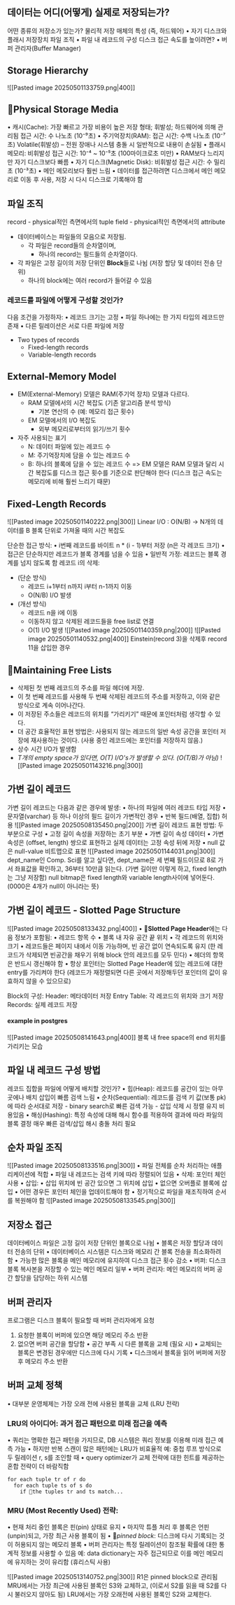 ## 데이터는 어디(어떻게) 실제로 저장되는가?
어떤 종류의 저장소가 있는가?
물리적 저장 매체의 특성 (즉, 하드웨어)
	•	자기 디스크와 플래시 저장장치
파일 조직
	•	파일 내 레코드의 구성
디스크 접근 속도를 높이려면?
	•	버퍼 관리자(Buffer Manager)
## Storage Hierarchy
![[Pasted image 20250501133759.png|400]]
## Physical Storage Media
•	캐시(Cache): 가장 빠르고 가장 비용이 높은 저장 형태; 휘발성; 하드웨어에 의해 관리됨
	접근 시간: 수 나노초 (10⁻⁹초)
•	주기억장치(RAM):
	접근 시간: 수백 나노초 (10⁻⁷초)
	Volatile(휘발성) – 전원 장애나 시스템 충돌 시 일반적으로 내용이 손실됨
•	플래시 메모리: 비휘발성
	접근 시간: 10⁻⁴ ~ 10⁻⁵초 (100마이크로초 미만)
		•	RAM보다 느리지만 자기 디스크보다 빠름
•	자기 디스크(Magnetic Disk): 비휘발성
	접근 시간: 수 밀리초 (10⁻³초)
		•	메인 메모리보다 훨씬 느림
		•	데이터를 접근하려면 디스크에서 메인 메모리로 이동 후 사용, 저장 시 다시 디스크로 기록해야 함
## 파일 조직
record - physical적인 측면에서의 tuple
field - physical적인 측면에서의 attribute
- 데이터베이스는 파일들의 모음으로 저장됨.
	- 각 파일은 record들의 순차열이며,
		- 하나의 record는 필드들의 순차열이다.
- 각 파일은 고정 길이의 저장 단위인 **Block**들로 나뉨 (저장 할당 및 데이터 전송 단위)
	- 하나의 block에는 여러 record가 들어갈 수 있음
### 레코드를 파일에 어떻게 구성할 것인가?
다음 조건을 가정하자:
	•	레코드 크기는 고정
	•	파일 하나에는 한 가지 타입의 레코드만 존재
	•	다른 릴레이션은 서로 다른 파일에 저장
- Two types of records
	- Fixed-length records
	- Variable-length records
## External-Memory Model
- EM(External-Memory) 모델은 RAM(주기억 장치) 모델과 다르다.
	- RAM 모델에서의 시간 복잡도 (기존 알고리즘 분석 방식)
		- 기본 연산의 수 (예: 메모리 접근 횟수)
	- EM 모델에서의 I/O 복잡도
		- 외부 메모리로부터의 읽기/쓰기 횟수
- 자주 사용되는 표기
	- N: 데이터 파일에 있는 레코드 수
	- M: 주기억장치에 담을 수 있는 레코드 수
	- B: 하나의 블록에 담을 수 있는 레코드 수
=> EM 모델은 RAM 모델과 달리 시간 복잡도를 디스크 접근 횟수를 기준으로 판단해야 한다 (디스크 접근 속도는 메모리에 비해 훨씬 느리기 때문)
## Fixed-Length Records
![[Pasted image 20250501140222.png|300]]
Linear I/O : O(N/B) -> N개의 데이터를 B 블록 단위로 가져올 때의 시간 복잡도

단순한 접근 방식:
	•	i번째 레코드를 바이트 n * (i - 1)부터 저장 (n은 각 레코드 크기)
	•	접근은 단순하지만 레코드가 블록 경계를 넘을 수 있음
	•	일반적 가정: 레코드는 블록 경계를 넘지 않도록 함
레코드 i의 삭제:
- (단순 방식)
	- 레코드 i+1부터 n까지 i부터 n-1까지 이동
	- O(N/B) I/O 발생
- (개선 방식)
	- 레코드 n을 i에 이동
	- 이동하지 않고 삭제된 레코드들을 free list로 연결
	- O(1) I/O 발생
![[Pasted image 20250501140359.png|200]]
![[Pasted image 20250501140532.png|400]]
Einstein(record 3)을 삭제후 record 11을 삽입한 경우
## Maintaining Free Lists
- 삭제된 첫 번째 레코드의 주소를 파일 헤더에 저장.
- 이 첫 번째 레코드를 사용해 두 번째 삭제된 레코드의 주소를 저장하고, 이와 같은 방식으로 계속 이어나간다.
- 이 저장된 주소들은 레코드의 위치를 “가리키기” 때문에 포인터처럼 생각할 수 있다.
- 더 공간 효율적인 표현 방법은: 사용되지 않는 레코드의 일반 속성 공간을 포인터 저장에 재사용하는 것이다. (사용 중인 레코드에는 포인터를 저장하지 않음.)
- 상수 시간 I/O가 발생함
- *T개의 empty space가 있다면, O(T) I/O's가 발생할 수 있다. (O(T/B)가 아님)*
![[Pasted image 20250501143216.png|300]]
## 가변 길이 레코드
가변 길이 레코드는 다음과 같은 경우에 발생:
	•	하나의 파일에 여러 레코드 타입 저장
	•	문자열(varchar) 등 하나 이상의 필드 길이가 가변적인 경우
	•	반복 필드(배열, 집합) 허용
![[Pasted image 20250508135450.png|200]]
가변 길이 레코드 표현 방법:
	두 부분으로 구성
		•	고정 길이 속성을 저장하는 초기 부분
		•	가변 길이 속성 데이터
	•	가변 속성은 (offset, length) 쌍으로 표현하고 실제 데이터는 고정 속성 뒤에 저장
	•	null 값은 null-value 비트맵으로 표현
![[Pasted image 20250501144031.png|300]]
dept_name인 Comp. Sci를 알고 싶다면, dept_name은 세 번째 필드이므로 8로 가서 좌표값을 확인하고, 36부터 10만큼 읽는다. (가변 길이만 이렇게 하고, fixed length는 그냥 저장함)
null bitmap은 fixed length와 variable length사이에 넣어둔다.  (0000은 4개가 null이 아니라는 뜻)
## 가변 길이 레코드 - Slotted Page Structure
![[Pasted image 20250508133432.png|400]]
•	**Slotted Page Header**에는 다음 정보가 포함됨:
	•	레코드 항목 수
	•	블록 내 자유 공간 끝 위치
	•	각 레코드의 위치와 크기
•	레코드들은 페이지 내에서 이동 가능하며, 빈 공간 없이 연속되도록 유지 (한 레코드가 삭제되면 빈공간을 채우기 위해 block 안의 레코드를 모두 민다)
•	헤더의 항목은 반드시 갱신해야 함
•	항상 포인터는 Slotted Page Header에 있는 레코드에 대한 entry를 가리켜야 한다 (레코드가 재정렬되면 다른 곳에서 저장해두던 포인터의 값이 유효하지 않을 수 있으므로)

Block의 구성: 
Header: 메타데이터 저장
Entry Table: 각 레코드의 위치와 크기 저장
Records: 실제 레코드 저장
#### example in postgres
![[Pasted image 20250508141643.png|400]]
블록 내 free space의 end 위치를 가리키는 모습
## 파일 내 레코드 구성 방법
레코드 집합을 파일에 어떻게 배치할 것인가?
•	힙(Heap): 레코드를 공간이 있는 아무 곳에나 배치
	삽입이 빠름
	검색 느림
•	순차(Sequential): 레코드를 검색 키 값(보통 pk)에 따라 순서대로 저장
	- binary search로 빠른 검색 가능
	- 삽입 삭제 시 정렬 유지 비용있음
•	해싱(Hashing): 특정 속성에 대해 해시 함수를 적용하여 결과에 따라 파일의 블록 결정
	매우 빠른 검색/삽입
	해시 충돌 처리 필요
## 순차 파일 조직
![[Pasted image 20250508133516.png|300]]
•	파일 전체를 순차 처리하는 애플리케이션에 적합
•	파일 내 레코드는 검색 키에 따라 정렬되어 있음
•	삭제: 포인터 체인 사용
•	삽입:
	•	삽입 위치에 빈 공간 있으면 그 위치에 삽입
	•	없으면 오버플로 블록에 삽입
	•	어떤 경우든 포인터 체인을 업데이트해야 함
•	정기적으로 파일을 재조직하여 순서를 복원해야 함
![[Pasted image 20250508133545.png|300]]
## 저장소 접근
데이터베이스 파일은 고정 길이 저장 단위인 블록으로 나뉨
•	블록은 저장 할당과 데이터 전송의 단위
•	데이터베이스 시스템은 디스크와 메모리 간 블록 전송을 최소화하려 함
•	가능한 많은 블록을 메인 메모리에 유지하여 디스크 접근 횟수 감소
•	버퍼: 디스크 블록 복사본을 저장할 수 있는 메인 메모리 일부
•	버퍼 관리자: 메인 메모리의 버퍼 공간 할당을 담당하는 하위 시스템
## 버퍼 관리자
프로그램은 디스크 블록이 필요할 때 버퍼 관리자에게 요청
1.	요청한 블록이 버퍼에 있으면 해당 메모리 주소 반환
2.	없으면 버퍼 공간을 할당함
•	공간 부족 시 다른 블록을 교체 (필요 시)
•	교체되는 블록은 변경된 경우에만 디스크에 다시 기록
•	디스크에서 블록을 읽어 버퍼에 저장 후 메모리 주소 반환
## 버퍼 교체 정책
•	대부분 운영체제는 가장 오래 전에 사용된 블록을 교체 (LRU 전략)
### LRU의 아이디어: 과거 접근 패턴으로 미래 접근을 예측
•	쿼리는 명확한 접근 패턴을 가지므로, DB 시스템은 쿼리 정보를 이용해 미래 접근 예측 가능
	•	하지만 반복 스캔이 많은 패턴에는 LRU가 비효율적
		예: 중첩 루프 방식으로 두 릴레이션 r, s를 조인할 때
	•	query optimizer가 교체 전략에 대한 힌트를 제공하는 혼합 전략이 더 바람직함
```
for each tuple tr of r do
  for each tuple ts of s do
    if the tuples tr and ts match...
```

### MRU (Most Recently Used) 전략:
•	현재 처리 중인 블록은 핀(pin) 상태로 유지
•	마지막 튜플 처리 후 블록은 언핀(unpin)되고, 가장 최근 사용 블록이 됨
	•	*pinned block*: 디스크에 다시 기록되는 것이 허용되지 않는 메모리 블록
•	버퍼 관리자는 특정 릴레이션이 참조될 확률에 대한 통계적 정보를 사용할 수 있음
	예: data dictionary는 자주 접근되므로 이를 메인 메모리에 유지하는 것이 유리함 (휴리스틱 사용)

![[Pasted image 20250513140752.png|300]]
R1은 pinned block으로 관리됨
MRU에서는 가장 최근에 사용된 블록인 S3와 교체하고, (이로서 S2를 읽을 때 S2를 다시 불러오지 않아도 됨)
LRU에서는 가장 오래전에 사용된 블록인 S2와 교체한다.

